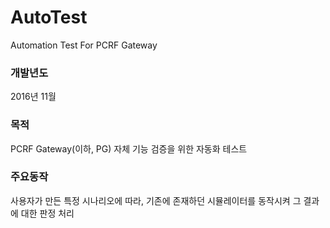 # AutoTest
Automation Test For PCRF Gateway

### 개발년도
2016년 11월

### 목적
PCRF Gateway(이하, PG) 자체 기능 검증을 위한 자동화 테스트 

### 주요동작
사용자가 만든 특정 시나리오에 따라, 기존에 존재하던 시뮬레이터를 동작시켜 그 결과에 대한 판정 처리
